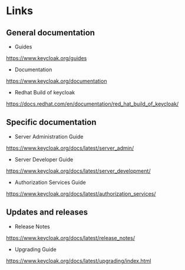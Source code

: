# Links

## General documentation

- Guides

<https://www.keycloak.org/guides>

- Documentation

<https://www.keycloak.org/documentation>

- Redhat Build of keycloak

<https://docs.redhat.com/en/documentation/red_hat_build_of_keycloak/>

## Specific documentation

- Server Administration Guide
  
<https://www.keycloak.org/docs/latest/server_admin/>

- Server Developer Guide

<https://www.keycloak.org/docs/latest/server_development/>

- Authorization Services Guide

<https://www.keycloak.org/docs/latest/authorization_services/>

## Updates and releases

- Release Notes

<https://www.keycloak.org/docs/latest/release_notes/>

- Upgrading Guide

<https://www.keycloak.org/docs/latest/upgrading/index.html>
